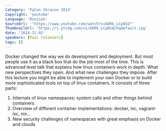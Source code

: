 ```yaml
---
Category: 'PyCon Ukraine 2014'
Copyright: 'youtube'
Language: 'Russian'
SourceUrl: '"https://www.youtube.com/watch?v=bDRk_LCpN1Q"'
ThumbnailUrl: 'https://i.ytimg.com/vi/bDRk_LCpN1Q/hqdefault.jpg'
date: '2014-11-02'
speakers: [Paul Colomiets]
tags: []
---
```

Docker changed the way we do development and deployment. But most people use it as a black box that do the job most of the time. This is advanced level talk that explains how linux containers work in depth. What new perspectives they open. And what new challenges they impose. After this lecture you might be able to implement your own Docker or to build more sophisticated tools on top of linux containers.
It consists of three parts:


  1. Internals of linux namespaces: system calls and other things behind containers
  2. Overview of different container implementations: docker, lxc, vagrant-lxc, nix...
  3. New security challenges of namespaces with great emphasis on Docker and clouds 